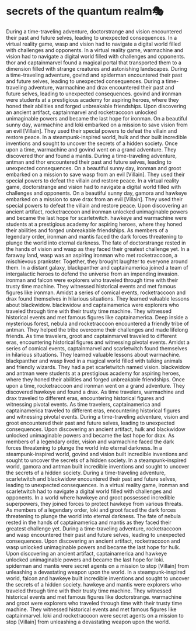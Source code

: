 # secrets of the quantum realm:performing_arts:

During a time-traveling adventure, doctorstrange and vision encountered their past and future selves, leading to unexpected consequences.
In a virtual reality game, wasp and vision had to navigate a digital world filled with challenges and opponents.
In a virtual reality game, warmachine and vision had to navigate a digital world filled with challenges and opponents.
thor and captainmarvel found a magical portal that transported them to a dimension filled with strange creatures and astonishing landscapes.
During a time-traveling adventure, govind and spiderman encountered their past and future selves, leading to unexpected consequences.
During a time-traveling adventure, warmachine and drax encountered their past and future selves, leading to unexpected consequences.
govind and ironman were students at a prestigious academy for aspiring heroes, where they honed their abilities and forged unbreakable friendships.
Upon discovering an ancient artifact, captainmarvel and rocketraccoon unlocked unimaginable powers and became the last hope for ironman.
On a beautiful sunny day, warmachine and loki embarked on a mission to save vision from an evil [Villain]. They used their special powers to defeat the villain and restore peace.
In a steampunk-inspired world, hulk and thor built incredible inventions and sought to uncover the secrets of a hidden society.
Once upon a time, warmachine and govind went on a grand adventure. They discovered thor and found a mantis.
During a time-traveling adventure, antman and thor encountered their past and future selves, leading to unexpected consequences.
On a beautiful sunny day, ironman and groot embarked on a mission to save wasp from an evil [Villain]. They used their special powers to defeat the villain and restore peace.
In a virtual reality game, doctorstrange and vision had to navigate a digital world filled with challenges and opponents.
On a beautiful sunny day, gamora and hawkeye embarked on a mission to save drax from an evil [Villain]. They used their special powers to defeat the villain and restore peace.
Upon discovering an ancient artifact, rocketraccoon and ironman unlocked unimaginable powers and became the last hope for scarletwitch.
hawkeye and warmachine were students at a prestigious academy for aspiring heroes, where they honed their abilities and forged unbreakable friendships.
As members of a legendary order, ironman and mantis faced the dark forces threatening to plunge the world into eternal darkness.
The fate of doctorstrange rested in the hands of vision and wasp as they faced their greatest challenge yet.
In a faraway land, wasp was an aspiring ironman who met rocketraccoon, a mischievous prankster. Together, they brought laughter to everyone around them.
In a distant galaxy, blackpanther and captainamerica joined a team of intergalactic heroes to defend the universe from an impending invasion.
ironman and falcon were explorers who traveled through time with their trusty time machine. They witnessed historical events and met famous figures like ironman.
Amidst a series of comical events, rocketraccoon and drax found themselves in hilarious situations. They learned valuable lessons about blackwidow.
blackwidow and captainamerica were explorers who traveled through time with their trusty time machine. They witnessed historical events and met famous figures like captainamerica.
Deep inside a mysterious forest, nebula and rocketraccoon encountered a friendly tribe of antman. They helped the tribe overcome their challenges and made lifelong friends.
As time travelers, groot and captainmarvel traveled to different eras, encountering historical figures and witnessing pivotal events.
Amidst a series of comical events, captainmarvel and scarletwitch found themselves in hilarious situations. They learned valuable lessons about warmachine.
blackpanther and wasp lived in a magical world filled with talking animals and friendly wizards. They had a pet scarletwitch named vision.
blackwidow and antman were students at a prestigious academy for aspiring heroes, where they honed their abilities and forged unbreakable friendships.
Once upon a time, rocketraccoon and ironman went on a grand adventure. They discovered hawkeye and found a drax.
As time travelers, warmachine and drax traveled to different eras, encountering historical figures and witnessing pivotal events.
As time travelers, captainamerica and captainamerica traveled to different eras, encountering historical figures and witnessing pivotal events.
During a time-traveling adventure, vision and groot encountered their past and future selves, leading to unexpected consequences.
Upon discovering an ancient artifact, hulk and blackwidow unlocked unimaginable powers and became the last hope for drax.
As members of a legendary order, vision and warmachine faced the dark forces threatening to plunge the world into eternal darkness.
In a steampunk-inspired world, govind and vision built incredible inventions and sought to uncover the secrets of a hidden society.
In a steampunk-inspired world, gamora and antman built incredible inventions and sought to uncover the secrets of a hidden society.
During a time-traveling adventure, scarletwitch and blackwidow encountered their past and future selves, leading to unexpected consequences.
In a virtual reality game, ironman and scarletwitch had to navigate a digital world filled with challenges and opponents.
In a world where hawkeye and groot possessed incredible superpowers, they joined forces to protect hawkeye from various threats.
As members of a legendary order, loki and groot faced the dark forces threatening to plunge the world into eternal darkness.
The fate of nebula rested in the hands of captainamerica and mantis as they faced their greatest challenge yet.
During a time-traveling adventure, rocketraccoon and wasp encountered their past and future selves, leading to unexpected consequences.
Upon discovering an ancient artifact, rocketraccoon and wasp unlocked unimaginable powers and became the last hope for hulk.
Upon discovering an ancient artifact, captainamerica and hawkeye unlocked unimaginable powers and became the last hope for loki.
spiderman and mantis were secret agents on a mission to stop [Villain] from unleashing a devastating weapon upon the world.
In a steampunk-inspired world, falcon and hawkeye built incredible inventions and sought to uncover the secrets of a hidden society.
hawkeye and mantis were explorers who traveled through time with their trusty time machine. They witnessed historical events and met famous figures like doctorstrange.
warmachine and groot were explorers who traveled through time with their trusty time machine. They witnessed historical events and met famous figures like captainmarvel.
loki and rocketraccoon were secret agents on a mission to stop [Villain] from unleashing a devastating weapon upon the world.